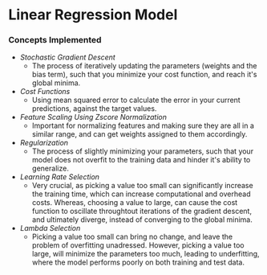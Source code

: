 # Linear Regression Model

### Concepts Implemented
- _Stochastic Gradient Descent_
  - The process of iteratively updating the parameters (weights and the bias term), such that you minimize your cost function, and reach it's global minima.
- _Cost Functions_
  - Using mean squared error to calculate the error in your current predictions, against the target values.
- _Feature Scaling Using Zscore Normalization_
  - Important for normalizing features and making sure they are all in a similar range, and can get weights assigned to them accordingly.
- _Regularization_
  - The process of slightly minimizing your parameters, such that your model does not overfit to the training data and hinder it's ability to generalize.
- _Learning Rate Selection_
  - Very crucial, as picking a value too small can significantly increase the training time, which can increase computational and overhead costs. Whereas, choosing a value to large, can cause the cost function to oscillate throughtout iterations of the gradient descent, and ultimately diverge, instead of converging to the global minima.
- _Lambda Selection_
  - Picking a value too small can bring no change, and leave the problem of overfitting unadressed. However, picking a value too large, will minimize the parameters too much, leading to underfitting, where the model performs poorly on both training and test data.

